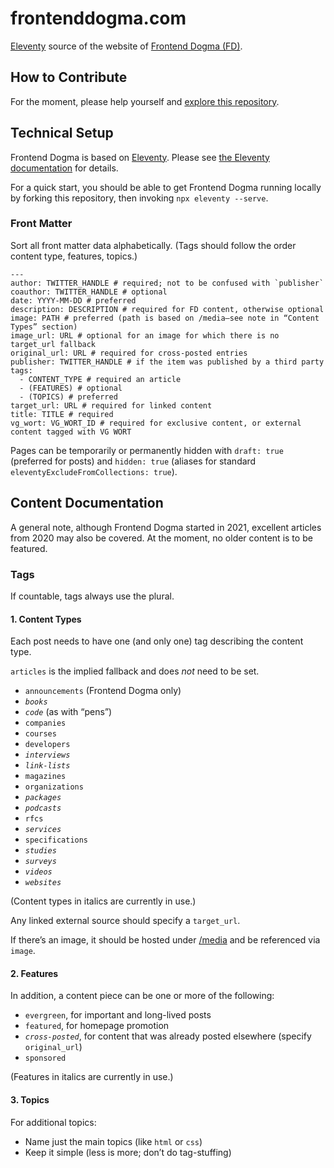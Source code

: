 # frontenddogma.com

[Eleventy](https://www.11ty.dev/) source of the website of [Frontend Dogma (FD)](https://frontenddogma.com/).

## How to Contribute

For the moment, please help yourself and [explore this repository](https://github.com/j9t/frontenddogma.com).

## Technical Setup

Frontend Dogma is based on [Eleventy](https://www.11ty.dev/). Please see [the Eleventy documentation](https://www.11ty.dev/docs/) for details.

For a quick start, you should be able to get Frontend Dogma running locally by forking this repository, then invoking `npx eleventy --serve`.

### Front Matter

Sort all front matter data alphabetically. (Tags should follow the order content type, features, topics.)

```
---
author: TWITTER_HANDLE # required; not to be confused with `publisher`
coauthor: TWITTER_HANDLE # optional
date: YYYY-MM-DD # preferred
description: DESCRIPTION # required for FD content, otherwise optional
image: PATH # preferred (path is based on /media—see note in “Content Types” section)
image_url: URL # optional for an image for which there is no target_url fallback
original_url: URL # required for cross-posted entries
publisher: TWITTER_HANDLE # if the item was published by a third party
tags:
  - CONTENT_TYPE # required an article
  - (FEATURES) # optional
  - (TOPICS) # preferred
target_url: URL # required for linked content
title: TITLE # required
vg_wort: VG_WORT_ID # required for exclusive content, or external content tagged with VG WORT
```

Pages can be temporarily or permanently hidden with `draft: true` (preferred for posts) and `hidden: true` (aliases for standard `eleventyExcludeFromCollections: true`).

## Content Documentation

A general note, although Frontend Dogma started in 2021, excellent articles from 2020 may also be covered. At the moment, no older content is to be featured.

### Tags

If countable, tags always use the plural.

#### 1. Content Types

Each post needs to have one (and only one) tag describing the content type.

`articles` is the implied fallback and does _not_ need to be set.

* `announcements` (Frontend Dogma only)
* _`books`_
* _`code`_ (as with “pens”)
* `companies`
* `courses`
* `developers`
* _`interviews`_
* _`link-lists`_
* `magazines`
* `organizations`
* _`packages`_
* _`podcasts`_
* `rfcs`
* _`services`_
* `specifications`
* _`studies`_
* _`surveys`_ 
* _`videos`_
* _`websites`_

(Content types in italics are currently in use.)

Any linked external source should specify a `target_url`.

If there’s an image, it should be hosted under [/media](https://github.com/j9t/frontenddogma.com/tree/main/media) and be referenced via `image`.

#### 2. Features

In addition, a content piece can be one or more of the following:

* `evergreen`, for important and long-lived posts
* `featured`, for homepage promotion
* _`cross-posted`_, for content that was already posted elsewhere (specify `original_url`)
* `sponsored`

(Features in italics are currently in use.)

#### 3. Topics

For additional topics:

* Name just the main topics (like `html` or `css`)
* Keep it simple (less is more; don’t do tag-stuffing)